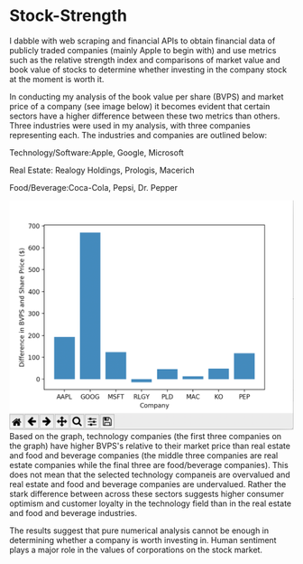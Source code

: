 # Stock-Strength
I dabble with web scraping and financial APIs to obtain financial data of publicly traded companies (mainly Apple to begin with) and use metrics such as the relative strength index and comparisons of market value and book value of stocks to determine whether investing in the company stock at the moment is worth it.

In conducting my analysis of the book value per share (BVPS) and market price of a company (see image below) it becomes evident that certain sectors have a higher difference between these two metrics than others. Three industries were used in my analysis, with three companies representing each. The industries and companies are outlined below:

Technology/Software:Apple, Google, Microsoft

Real Estate: Realogy Holdings, Prologis, Macerich

Food/Beverage:Coca-Cola, Pepsi, Dr. Pepper

![](StockStrengthGraph.png)
Based on the graph, technology companies (the first three companies on the graph) have higher BVPS's relative to their market price than real estate and food and beverage companies (the middle three companies are real estate companies while the final three are food/beverage companies). This does not mean that the selected technology companeis are overvalued and real estate and food and beverage companies are undervalued. Rather the stark difference between across these sectors suggests higher consumer optimism and customer loyalty in the technology field than in the real estate and food and beverage industries. 


The results suggest that pure numerical analysis cannot be enough in determining whether a company is worth investing in. Human sentiment plays a major role in the values of corporations on the stock market. 
